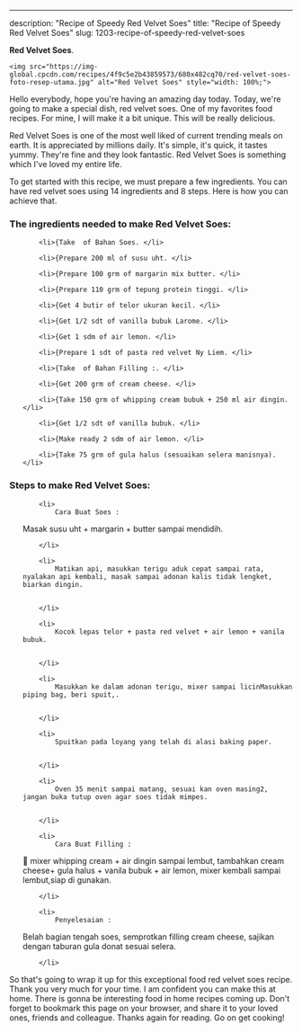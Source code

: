 ---
description: "Recipe of Speedy Red Velvet Soes"
title: "Recipe of Speedy Red Velvet Soes"
slug: 1203-recipe-of-speedy-red-velvet-soes

<p>
	<strong>Red Velvet Soes</strong>. 
	
</p>
<p>
	
	<img src="https://img-global.cpcdn.com/recipes/4f9c5e2b43859573/680x482cq70/red-velvet-soes-foto-resep-utama.jpg" alt="Red Velvet Soes" style="width: 100%;">
	
	
</p>
<p>
	Hello everybody, hope you're having an amazing day today. Today, we're going to make a special dish, red velvet soes. One of my favorites food recipes. For mine, I will make it a bit unique. This will be really delicious.
</p>
	
<p>
	
</p>
<p>
	Red Velvet Soes is one of the most well liked of current trending meals on earth. It is appreciated by millions daily. It's simple, it's quick, it tastes yummy. They're fine and they look fantastic. Red Velvet Soes is something which I've loved my entire life.
</p>

<p>
To get started with this recipe, we must prepare a few ingredients. You can have red velvet soes using 14 ingredients and 8 steps. Here is how you can achieve that.
</p>

<h3>The ingredients needed to make Red Velvet Soes:</h3>

<ol>
	
		<li>{Take  of Bahan Soes. </li>
	
		<li>{Prepare 200 ml of susu uht. </li>
	
		<li>{Prepare 100 grm of margarin mix butter. </li>
	
		<li>{Prepare 110 grm of tepung protein tinggi. </li>
	
		<li>{Get 4 butir of telor ukuran kecil. </li>
	
		<li>{Get 1/2 sdt of vanilla bubuk Larome. </li>
	
		<li>{Get 1 sdm of air lemon. </li>
	
		<li>{Prepare 1 sdt of pasta red velvet Ny Liem. </li>
	
		<li>{Take  of Bahan Filling :. </li>
	
		<li>{Get 200 grm of cream cheese. </li>
	
		<li>{Take 150 grm of whipping cream bubuk + 250 ml air dingin. </li>
	
		<li>{Get 1/2 sdt of vanilla bubuk. </li>
	
		<li>{Make ready 2 sdm of air lemon. </li>
	
		<li>{Take 75 grm of gula halus (sesuaikan selera manisnya). </li>
	
</ol>
<p>
	
</p>

<h3>Steps to make Red Velvet Soes:</h3>

<ol>
	
		<li>
			Cara Buat Soes :
 Masak susu uht + margarin + butter sampai mendidih.
			
			
		</li>
	
		<li>
			Matikan api, masukkan terigu aduk cepat sampai rata, nyalakan api kembali, masak sampai adonan kalis tidak lengket, biarkan dingin.
			
			
		</li>
	
		<li>
			Kocok lepas telor + pasta red velvet + air lemon + vanila bubuk.
			
			
		</li>
	
		<li>
			Masukkan ke dalam adonan terigu, mixer sampai licinMasukkan piping bag, beri spuit,.
			
			
		</li>
	
		<li>
			Spuitkan pada loyang yang telah di alasi baking paper.
			
			
		</li>
	
		<li>
			Oven 35 menit sampai matang, sesuai kan oven masing2, jangan buka tutup oven agar soes tidak mimpes.
			
			
		</li>
	
		<li>
			Cara Buat Filling :
🧀 mixer whipping cream + air dingin sampai lembut, tambahkan cream cheese+ gula halus + vanila bubuk + air lemon, mixer kembali sampai lembut,siap di gunakan.
			
			
		</li>
	
		<li>
			Penyelesaian :
Belah bagian tengah soes, semprotkan filling cream cheese, sajikan dengan taburan gula donat sesuai selera.
			
			
		</li>
	
</ol>

<p>
	
</p>

<p>
	So that's going to wrap it up for this exceptional food red velvet soes recipe. Thank you very much for your time. I am confident you can make this at home. There is gonna be interesting food in home recipes coming up. Don't forget to bookmark this page on your browser, and share it to your loved ones, friends and colleague. Thanks again for reading. Go on get cooking!
</p>
